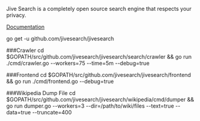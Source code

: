 Jive Search is a completely open source search engine that respects your privacy. 

[Documentation](https://godoc.org/github.com/jivesearch/jivesearch)

go get -u github.com/jivesearch/jivesearch

###Crawler
cd $GOPATH/src/github.com/jivesearch/jivesearch/search/crawler && go run ./cmd/crawler.go --workers=75 --time=5m --debug=true

###Frontend
cd $GOPATH/src/github.com/jivesearch/jivesearch/frontend && go run ./cmd/frontend.go --debug=true

###Wikipedia Dump File
cd $GOPATH/src/github.com/jivesearch/jivesearch/wikipedia/cmd/dumper && go run dumper.go --workers=3 --dir=/path/to/wiki/files --text=true --data=true --truncate=400